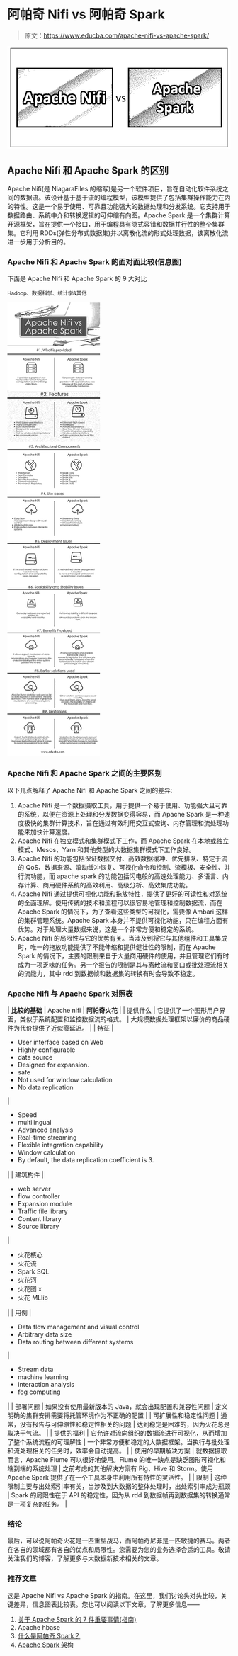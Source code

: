# 阿帕奇 Nifi vs 阿帕奇 Spark

> 原文：<https://www.educba.com/apache-nifi-vs-apache-spark/>

![Apache Nifi vs Apache Spark](img/86ddaede72c62ad398fbb4fd45652218.png)



## Apache Nifi 和 Apache Spark 的区别

Apache Nifi(是 NiagaraFiles 的缩写)是另一个软件项目，旨在自动化软件系统之间的数据流。该设计基于基于流的编程模型，该模型提供了包括集群操作能力在内的特性。这是一个易于使用、可靠且功能强大的数据处理和分发系统。它支持用于数据路由、系统中介和转换逻辑的可伸缩有向图。Apache Spark 是一个集群计算开源框架，旨在提供一个接口，用于编程具有隐式容错和数据并行性的整个集群集。它利用 RDDs(弹性分布式数据集)并以离散化流的形式处理数据，该离散化流进一步用于分析目的。

### Apache Nifi 和 Apache Spark 的面对面比较(信息图)

下面是 Apache Nifi 和 Apache Spark 的 9 大对比

<small>Hadoop、数据科学、统计学&其他</small>

![Apache Nifi vs Apache Spark Infographics](img/473d98e6b709c8c44332d8d01ae55cf5.png)



### Apache Nifi 和 Apache Spark 之间的主要区别

以下几点解释了 Apache Nifi 和 Apache Spark 之间的差异:

1.  Apache Nifi 是一个数据摄取工具，用于提供一个易于使用、功能强大且可靠的系统，以便在资源上处理和分发数据变得容易，而 Apache Spark 是一种速度极快的集群计算技术，旨在通过有效利用交互式查询、内存管理和流处理功能来加快计算速度。
2.  Apache Nifi 在独立模式和集群模式下工作，而 Apache Spark 在本地或独立模式、Mesos、Yarn 和其他类型的大数据集群模式下工作良好。
3.  Apache Nifi 的功能包括保证数据交付、高效数据缓冲、优先排队、特定于流的 QoS、数据来源、滚动缓冲恢复、可视化命令和控制、流模板、安全性、并行流功能，而 apache spark 的功能包括闪电般的高速处理能力、多语言、内存计算、商用硬件系统的高效利用、高级分析、高效集成功能。
4.  Apache Nifi 通过提供可视化功能和拖放特性，提供了更好的可读性和对系统的全面理解。使用传统的技术和流程可以很容易地管理和控制数据流，而在 Apache Spark 的情况下，为了查看这些类型的可视化，需要像 Ambari 这样的集群管理系统。Apache Spark 本身并不提供可视化功能，只在编程方面有优势。对于处理大量数据来说，这是一个非常方便和稳定的系统。
5.  Apache Nifi 的局限性与它的优势有关。当涉及到将它与其他组件和工具集成时，唯一的拖放功能提供了不能伸缩和提供健壮性的限制，而在 Apache Spark 的情况下，主要的限制来自于大量商用硬件的使用，并且管理它们有时成为一项乏味的任务。另一个报告的限制是其与离散流和窗口或批处理流相关的流能力，其中 rdd 到数据帧和数据集的转换有时会导致不稳定。

### Apache Nifi 与 Apache Spark 对照表

| **比较的基础** | Apache nifi | **阿帕奇火花** |
| 提供什么 | 它提供了一个图形用户界面，类似于系统配置和监控数据流的格式。 | 大规模数据处理框架以廉价的商品硬件为代价提供了近似零延迟。 |
| 特征 | 

*   User interface based on Web
*   Highly configurable
*   data source
*   Designed for expansion.
*   safe
*   Not used for window calculation
*   No data replication

 | 

*   Speed
*   multilingual
*   Advanced analysis
*   Real-time streaming
*   Flexible integration capability
*   Window calculation
*   By default, the data replication coefficient is 3.

 |
| 建筑构件 | 

*   web server
*   flow controller
*   Expansion module
*   Traffic file library
*   Content library
*   Source library

 | 

*   火花核心
*   火花流
*   Spark SQL
*   火花河
*   火花图 x
*   火花 MLlib

 |
| 用例 | 

*   Data flow management and visual control
*   Arbitrary data size
*   Data routing between different systems

 | 

*   Stream data
*   machine learning
*   interaction analysis
*   fog computing

 |
| 部署问题 | 如果没有使用最新版本的 Java，就会出现配置和兼容性问题 | 定义明确的集群安排需要将托管环境作为不正确的配置 |
| 可扩展性和稳定性问题 | 通常，没有报告与可伸缩性和稳定性相关的问题 | 达到稳定是困难的，因为火花总是取决于气流。 |
| 提供的福利 | 它允许对流向组织的数据流进行可视化，从而增加了整个系统流程的可理解性 | 一个非常方便和稳定的大数据框架。当执行与批处理和流处理相关的任务时，效率会自动提高。 |
| 使用的早期解决方案 | 就数据摄取而言，Apache Flume 可以很好地使用。Flume 的唯一缺点是缺乏图形可视化和端到端的系统处理 | 之前考虑的其他解决方案有 Pig、Hive 和 Storm。使用 Apache Spark 提供了在一个工具本身中利用所有特性的灵活性。 |
| 限制 | 这种限制主要与出处索引率有关，当涉及到大数据的整体处理时，出处索引率成为瓶颈 | Spark 的局限性在于 API 的稳定性，因为从 rdd 到数据帧再到数据集的转换通常是一项复杂的任务。 |

### 结论

最后，可以说阿帕奇火花是一匹重型战马，而阿帕奇尼菲是一匹敏捷的赛马。两者在各自的领域都有各自的优点和局限性。您需要为您的业务选择合适的工具。敬请关注我们的博客，了解更多与大数据新技术相关的文章。

### 推荐文章

这是 Apache Nifi vs Apache Spark 的指南。在这里，我们讨论头对头比较，关键差异，信息图表比较表。您也可以阅读以下文章，了解更多信息——

1.  [关于 Apache Spark 的 7 件重要事情(指南)](https://www.educba.com/apache-spark/)
2.  Apache hbase
3.  [什么是阿帕奇 Spark？](https://www.educba.com/what-is-apache-spark/)
4.  [Apache Spark 架构](https://www.educba.com/apache-spark-architecture/)





